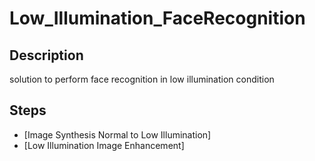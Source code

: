 # Low_Illumination_FaceRecognition

## Description
solution to perform face recognition in low illumination condition

## Steps
- [Image Synthesis Normal to Low Illumination]
- [Low Illumination Image Enhancement]